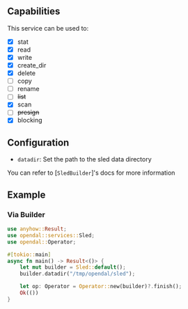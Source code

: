 ## Capabilities

This service can be used to:

- [x] stat
- [x] read
- [x] write
- [x] create_dir
- [x] delete
- [ ] copy
- [ ] rename
- [ ] ~~list~~
- [x] scan
- [ ] ~~presign~~
- [x] blocking

## Configuration

- `datadir`: Set the path to the sled data directory

You can refer to [`SledBuilder`]'s docs for more information

## Example

### Via Builder

```rust
use anyhow::Result;
use opendal::services::Sled;
use opendal::Operator;

#[tokio::main]
async fn main() -> Result<()> {
    let mut builder = Sled::default();
    builder.datadir("/tmp/opendal/sled");

    let op: Operator = Operator::new(builder)?.finish();
    Ok(())
}
```
